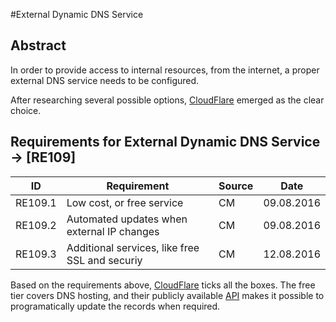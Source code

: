 #External Dynamic DNS Service

## Abstract

In order to provide access to internal resources, from the internet, a proper external DNS service needs to be configured. 

After researching several possible options, [CloudFlare](CF) emerged as the clear choice. 

## Requirements for External Dynamic DNS Service -> [RE109]
|ID|Requirement|Source|Date|
|---|---|---|---|
|RE109.1|Low cost, or free service|CM|09.08.2016
|RE109.2|Automated updates when external IP changes|CM|09.08.2016
|RE109.3|Additional services, like free SSL and securiy|CM|12.08.2016


Based on the requirements above, [CloudFlare](CF) ticks all the boxes. The free tier covers DNS hosting, and their publicly available [API](CFAPI) makes it possible to programatically update the records when required.


[CF]:https://www.cloudflare.com
[CFAPI]: https://api.cloudflare.com
